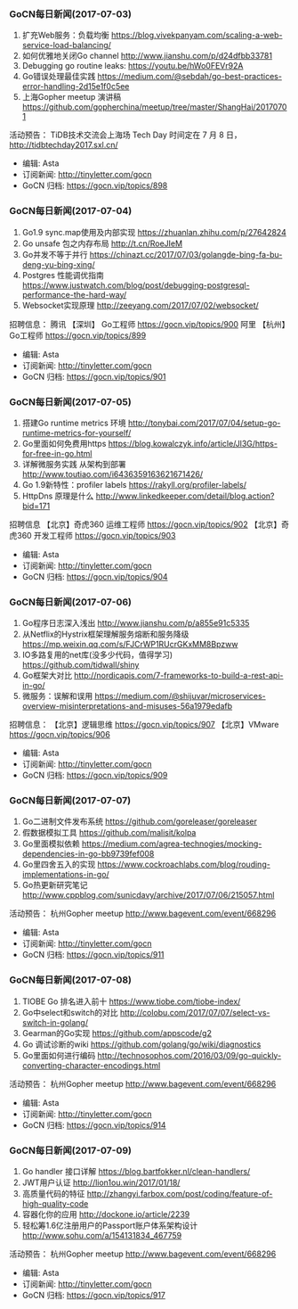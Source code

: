### GoCN每日新闻(2017-07-03)

1. 扩充Web服务：负载均衡 https://blog.vivekpanyam.com/scaling-a-web-service-load-balancing/
2. 如何优雅地关闭Go channel http://www.jianshu.com/p/d24dfbb33781
3. Debugging go routine leaks: https://youtu.be/hWo0FEVr92A
4. Go错误处理最佳实践 https://medium.com/@sebdah/go-best-practices-error-handling-2d15e1f0c5ee
5. 上海Gopher meetup 演讲稿 https://github.com/gopherchina/meetup/tree/master/ShangHai/20170701

活动预告：
TiDB技术交流会上海场 Tech Day 时间定在 7 月 8 日，http://tidbtechday2017.sxl.cn/

* 编辑: Asta
* 订阅新闻: http://tinyletter.com/gocn
* GoCN 归档: https://gocn.vip/topics/898

### GoCN每日新闻(2017-07-04)

1. Go1.9 sync.map使用及内部实现 https://zhuanlan.zhihu.com/p/27642824
2. Go unsafe 包之内存布局 http://t.cn/RoeJIeM
3. Go并发不等于并行 https://chinazt.cc/2017/07/03/golangde-bing-fa-bu-deng-yu-bing-xing/
4. Postgres 性能调优指南 https://www.justwatch.com/blog/post/debugging-postgresql-performance-the-hard-way/
5. Websocket实现原理 http://zeeyang.com/2017/07/02/websocket/

招聘信息：
腾讯 【深圳】 Go工程师 https://gocn.vip/topics/900
阿里 【杭州】 Go工程师 https://gocn.vip/topics/899

* 编辑: Asta
* 订阅新闻: http://tinyletter.com/gocn
* GoCN 归档: https://gocn.vip/topics/901

### GoCN每日新闻(2017-07-05)

1. 搭建Go runtime metrics 环境 http://tonybai.com/2017/07/04/setup-go-runtime-metrics-for-yourself/
2. Go里面如何免费用https https://blog.kowalczyk.info/article/Jl3G/https-for-free-in-go.html
3. 详解微服务实践 从架构到部署 http://www.toutiao.com/i6436359163621671426/
4. Go 1.9新特性：profiler labels https://rakyll.org/profiler-labels/
5. HttpDns 原理是什么 http://www.linkedkeeper.com/detail/blog.action?bid=171

招聘信息
【北京】奇虎360 运维工程师 https://gocn.vip/topics/902
【北京】奇虎360 开发工程师 https://gocn.vip/topics/903

* 编辑: Asta
* 订阅新闻: http://tinyletter.com/gocn
* GoCN 归档: https://gocn.vip/topics/904

### GoCN每日新闻(2017-07-06)

1. Go程序日志深入浅出 http://www.jianshu.com/p/a855e91c5335
2. 从Netflix的Hystrix框架理解服务熔断和服务降级 https://mp.weixin.qq.com/s/FJCrWP1RUcrGKxMM8Bpzww
3. IO多路复用的net库(没多少代码，值得学习) https://github.com/tidwall/shiny
4. Go框架大对比 http://nordicapis.com/7-frameworks-to-build-a-rest-api-in-go/
5. 微服务：误解和误用 https://medium.com/@shijuvar/microservices-overview-misinterpretations-and-misuses-56a1979edafb

招聘信息：
【北京】逻辑思维 https://gocn.vip/topics/907
【北京】VMware https://gocn.vip/topics/906

* 编辑: Asta
* 订阅新闻: http://tinyletter.com/gocn
* GoCN 归档: https://gocn.vip/topics/909

### GoCN每日新闻(2017-07-07)

1. Go二进制文件发布系统 https://github.com/goreleaser/goreleaser
2. 假数据模拟工具 https://github.com/malisit/kolpa
3. Go里面模拟依赖 https://medium.com/agrea-technogies/mocking-dependencies-in-go-bb9739fef008
4. Go里四舍五入的实现 https://www.cockroachlabs.com/blog/rouding-implementations-in-go/
5. Go热更新研究笔记 http://www.cppblog.com/sunicdavy/archive/2017/07/06/215057.html

活动预告：
杭州Gopher meetup http://www.bagevent.com/event/668296

* 编辑: Asta
* 订阅新闻: http://tinyletter.com/gocn
* GoCN 归档: https://gocn.vip/topics/911

### GoCN每日新闻(2017-07-08)

1. TIOBE Go 排名进入前十 https://www.tiobe.com/tiobe-index/
2. Go中select和switch的对比 http://colobu.com/2017/07/07/select-vs-switch-in-golang/
3. Gearman的Go实现 https://github.com/appscode/g2
4. Go 调试诊断的wiki https://github.com/golang/go/wiki/diagnostics
5. Go里面如何进行编码 http://technosophos.com/2016/03/09/go-quickly-converting-character-encodings.html

活动预告：
杭州Gopher meetup http://www.bagevent.com/event/668296

* 编辑: Asta
* 订阅新闻: http://tinyletter.com/gocn
* GoCN 归档: https://gocn.vip/topics/914

### GoCN每日新闻(2017-07-09)

1. Go handler 接口详解 https://blog.bartfokker.nl/clean-handlers/
2. JWT用户认证 http://lion1ou.win/2017/01/18/
3. 高质量代码的特征 http://zhangyi.farbox.com/post/coding/feature-of-high-quality-code
4. 容器化你的应用 http://dockone.io/article/2239
5. 轻松筹1.6亿注册用户的Passport账户体系架构设计 http://www.sohu.com/a/154131834_467759

活动预告：
杭州Gopher meetup http://www.bagevent.com/event/668296

* 编辑: Asta
* 订阅新闻: http://tinyletter.com/gocn
* GoCN 归档: https://gocn.vip/topics/917